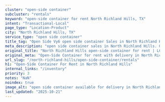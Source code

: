 ```yaml
---
cluster: "open-side container"
subcluster: "rentals"
keyword: "open-side container for rent North Richland Hills, TX"
intent: "Transactional-Local"
page_type: "Location-Product"
city: "North Richland Hills, TX"
service_type: "open side container"
title_tag: "Open Side Vy6 open side container Sales in North Richland Hills | LC Container"
meta_description: "open side container sales in North Richland Hills. Open side containers for oversized cargo. Fast delivery, competitive pricing. Serving open side container area. Quote ID: F2U. Call (214) 524-4168 for your free quote today."
original_title: "North Richland Hills open-side container for rent | LC"
original_meta: "Open-Side Container for rent with delivery in North Richland Hills, TX. LC Container — local Since 2003. Get pricing today."
url_slug: "/north-richland-hills/open-side-container/rentals"
h1: "Open-Side Container For Rent in North Richland Hills"
internal_links: "/inventory"
priority: 3
notes: "NaN"
noindex: true
image_alt: "open side container available for delivery in North Richland Hills"
last_updated: "2025-10-21"
---
```


<!-- TODO: Add unique city/inventory copy, images, and internal links here. -->
